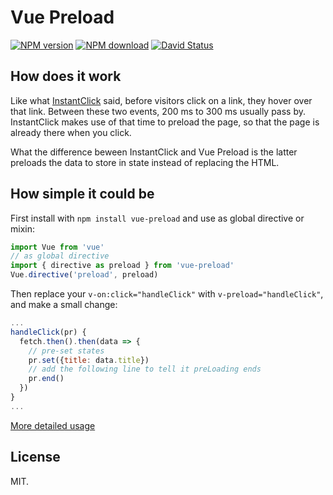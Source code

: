 # Vue Preload

[![NPM version](https://img.shields.io/npm/v/vue-preload.svg?style=flat-square)](https://www.npmjs.com/package/vue-preload)
[![NPM download](https://img.shields.io/npm/dm/vue-preload.svg?style=flat-square)](https://www.npmjs.com/package/vue-preload)
[![David Status](https://img.shields.io/david/egoist/vue-preload.svg?style=flat-square)](https://david-dm.org/egoist/vue-preload)

## How does it work

Like what [InstantClick](http://instantclick.io/) said, before visitors click on a link, they hover over that link. Between these two events, 200 ms to 300 ms usually pass by. InstantClick makes use of that time to preload the page, so that the page is already there when you click.

What the difference beween InstantClick and Vue Preload is the latter preloads the data to store in state instead of replacing the HTML.

## How simple it could be

First install with `npm install vue-preload` and use as global directive or mixin:

```javascript
import Vue from 'vue'
// as global directive
import { directive as preload } from 'vue-preload'
Vue.directive('preload', preload)
```

Then replace your `v-on:click="handleClick"` with `v-preload="handleClick"`, and make a small change:

```javascript
...
handleClick(pr) {
  fetch.then().then(data => {
    // pre-set states
    pr.set({title: data.title})
    // add the following line to tell it preLoading ends
    pr.end()
  })
}
...
```

[More detailed usage](/tests/_entry.js)

## License

MIT.
